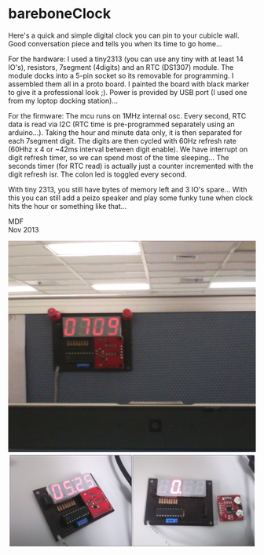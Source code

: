 # bareboneClock

Here's a quick and simple digital clock you can pin to your cubicle wall. Good conversation piece and tells you when its time to go home...

For the hardware: I used a tiny2313 (you can use any tiny with at least 14 IO's), resistors, 7segment (4digits) and an RTC (DS1307) module. The module docks into a 5-pin socket so its removable for programming. I assembled them all in a proto board. I painted the board with black marker to give it a professional look ;). Power is provided by USB port (I used one from my loptop docking station)...

For the firmware: The mcu runs on 1MHz internal osc. Every second, RTC data is read via I2C (RTC time is pre-programmed separately using an arduino...). Taking the hour and minute data only, it is then separated for each 7segment digit. The digits are then cycled with 60Hz refresh rate (60Hhz x 4 or ~42ms interval between digit enable). We have interrupt on digit refresh timer, so we can spend most of the time sleeping... The seconds timer (for RTC read) is actually just a counter incremented with the digit refresh isr. The colon led is toggled every second.


With tiny 2313, you still have bytes of memory left and 3 IO's spare... With this you can still add a peizo speaker and play some funky tune when clock hits the hour or something like that...




MDF  
Nov 2013  




![image1](demo/p1.png)
![image1](demo/p6.png)


